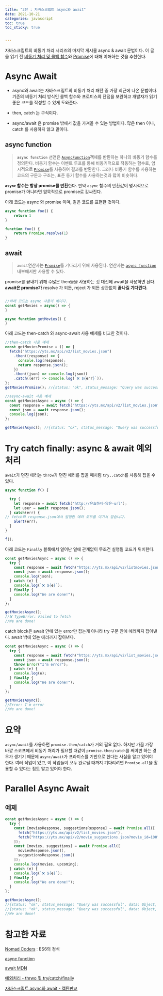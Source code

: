 ```yaml
---
title: "3탄 : 자바스크립트 async와 await"
date: 2021-10-21
categories: javascript
toc: true
toc_sticky: true


---
```


자바스크립트의 비동기 처리 시리즈의 마지막 게시물 async & await 문법이다. 이 글을 읽기 전 [비동기 처리 및 콜백 함수](https://jenniexxi.github.io/javascript/asynchronous-processing-callback/)와 [Promise](https://jenniexxi.github.io/javascript/promise/)에 대해 이해하는 것을 추천한다.

# Async Await

- async와 await는 자바스크립트의 비동기 처리 패턴 중 가장 최근에 나온 문법이다. 기존의 비동기 처리 방식인 콜백 함수와 프로미스의 단점을 보완하고 개발자가 읽기 좋은 코드를 작성할 수 있게 도와준다.
- then, catch 는 구식이다.

- async/await 은 promise 밖에서 값을 가져올 수 있는 방법이다. 많은 then 이나, catch 를 사용하지 않고 말이다.

## async function

> **`async function`** 선언은 [`AsyncFunction`](https://developer.mozilla.org/ko/docs/Web/JavaScript/Reference/Global_Objects/AsyncFunction)객체를 반환하는 하나의 비동기 함수를 정의한다. 비동기 함수는 이벤트 루프를 통해 비동기적으로 작동하는 함수로, 암시적으로 [`Promise`](https://developer.mozilla.org/ko/docs/Web/JavaScript/Reference/Global_Objects/Promise)를 사용하여 결과를 반환한다. 그러나 비동기 함수를 사용하는 코드의 구문과 구조는, 표준 동기 함수를 사용하는것과 많이 비슷하다.

**`async` 함수는 항상 promise를 반환**한다. 만약 `async` 함수의 반환값이 명시적으로 promise가 아니라면 암묵적으로 promise로 감싸진다.

아래 코드는 async 와 promise 이며, 같은 코드를 표현한 것이다.

```javascript
async function foo() {
    return 1
}
```

```javascript
function foo() {
    return Promise.resolve(1)
}
```

## await

> `await`연산자는 [`Promise`](https://developer.mozilla.org/ko/docs/Web/JavaScript/Reference/Global_Objects/Promise)를 기다리기 위해 사용된다. 연산자는 [`async function`](https://developer.mozilla.org/ko/docs/Web/JavaScript/Reference/Statements/async_function) 내부에서만 사용할 수 있다.

promise를 끝내기 위해 수많은 then들을 사용하는 것 대신에 await을 사용하면 된다. **await은 promise가** resolve 가 되든, reject 가 되든 상관없이 **끝나길 기다린다.**

```javascript

//아래 코드는 async 사용의 예이다.
const getMovies = async() => {
}

async function getMovies() {
}
```

아래 코드는 then-catch 와 async-await 사용 예제를 비교한 것이다.

```javascript
//then-catch 사용 예제
const getMoviesPromise = () => {
  fetch("https://yts.mx/api/v2/list_movies.json")
    .then((response) => {
      console.log(response);
      return response.json();
    })
    .then((json) => console.log(json))
    .catch((err) => console.log(`❌ ${err}`));
};
getMoviesPromise(); //{status: "ok", status_message: "Query was successful", data: Object, @meta: Object}

//async-await 사용 예제
const getMoviesAsync = async () => {
  const response = await fetch("https://yts.mx/api/v2/list_movies.json");
  const json = await response.json();
  console.log(json);
};

getMoviesAsync(); //{status: "ok", status_message: "Query was successful", data: Object, @meta: Object}
```

# Try catch finally: async & await 예외 처리

`await`가 던진 에러는 `throw`가 던진 에러를 잡을 때처럼 `try..catch`를 사용해 잡을 수 있다.  

```javascript
async function f() {

  try {
    let response = await fetch('http://유효하지-않은-url');
    let user = await response.json();
  } catch(err) {
// fetch와 response.json에서 발행한 에러 모두를 여기서 잡습니다.
    alert(err);
  }
}

f();
```

아래 코드는 `Finally`  블록에서 일어난 일에 관계없이 무조건 실행될 코드가 위치한다.

```javascript
const getMoviesAsync = async () => {
  try {
    const response = await fetch("https://yts.mx/api/v2/listmovies.json");
    const json = await response.json();
    console.log(json);
  } catch (e) {
    console.log(`❌ ${e}`);
  } finally {
    console.log("We are done!");
  }
};

getMoviesAsync();
//❌ TypeError: Failed to fetch
//We are done!
```

catch block은 await 안에 있는 error만 잡는게 아니라 try 구문 안에 에러까지 잡아낸다. await 밖에 있는 에러까지 잡아낸다.

```javascript
const getMoviesAsync = async () => {
  try {
    const response = await fetch("https://yts.mx/api/v2/list_movies.json");
    const json = await response.json();
    throw Error("I'm error");
  } catch (e) {
    console.log(e);
  } finally {
    console.log("We are done!");
  }
};

getMoviesAsync();
//Error: I'm error
//We are done!
```

# 요약

`async/await`를 사용하면 `promise.then/catch`가 거의 필요 없다. 하지만 가끔 가장 바깥 스코프에서 비동기 처리가 필요할 때같이 `promise.then/catch`를 써야만 하는 경우가 생기기 때문에 `async/await`가 프라미스를 기반으로 한다는 사실을 알고 있어야 한다. 여러 작업이 있고, 이 작업들이 모두 완료될 때까지 기다리려면 `Promise.all`을 활용할 수 있다는 점도 알고 있어야 한다.

# Parallel Async Await

## 예제

```javascript
const getMoviesAsync = async () => {
  try {
    const [moviesResponse, suggestionsResponse] = await Promise.all([
      fetch("https://yts.mx/api/v2/list_movies.json"),
      fetch("https://yts.mx/api/v2/movie_suggestions.json?movie_id=100")
    ]);
    const [movies, suggestions] = await Promise.all([
      moviesResponse.json(),
      suggestionsResponse.json()
    ]);
    console.log(movies, upcoming);
  } catch (e) {
    console.log(`❌ ${e}`);
  } finally {
    console.log("We are done!");
  }
};

getMoviesAsync();
//{status: "ok", status_message: "Query was successful", data: Object, @meta: Object}
//{status: "ok", status_message: "Query was successful", data: Object, @meta: Object}
//We are done!
```

# 참고한 자료

[Nomad Coders](https://nomadcoders.co/courses) : ES6의 정석

[async function](https://developer.mozilla.org/ko/docs/Web/JavaScript/Reference/Statements/async_function)

[await MDN](https://developer.mozilla.org/ko/docs/Web/JavaScript/Reference/Operators/await)

[예외처리 - thrwo 및 try/catch/finally](https://webclub.tistory.com/71)

[자바스크립트 async와 await - 캡틴판교](https://joshua1988.github.io/web-development/javascript/js-async-await/)
